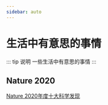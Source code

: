 ```yaml
---
sidebar: auto
---
```


# 生活中有意思的事情

::: tip 说明
一些生活中有意思的事情
:::

## Nature 2020

[Nature 2020年度十大科学发现](https://mp.weixin.qq.com/s/CVzJjOq87FTYjwRSno04yQ)